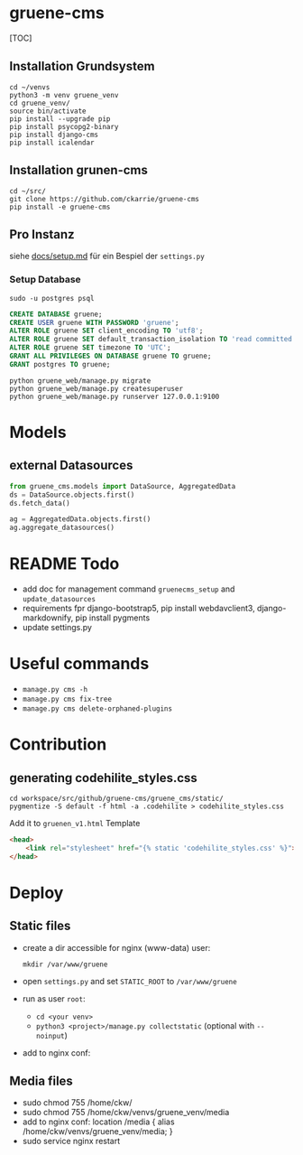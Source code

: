 # gruene-cms

[TOC]

## Installation Grundsystem
```shell
cd ~/venvs
python3 -m venv gruene_venv
cd gruene_venv/
source bin/activate
pip install --upgrade pip
pip install psycopg2-binary
pip install django-cms
pip install icalendar
```

## Installation grunen-cms

```shell
cd ~/src/
git clone https://github.com/ckarrie/gruene-cms
pip install -e gruene-cms
```

## Pro Instanz
siehe [docs/setup.md](docs/setup.md) für ein Bespiel der `settings.py`

### Setup Database
`sudo -u postgres psql`

```sql
CREATE DATABASE gruene;
CREATE USER gruene WITH PASSWORD 'gruene';
ALTER ROLE gruene SET client_encoding TO 'utf8';
ALTER ROLE gruene SET default_transaction_isolation TO 'read committed';
ALTER ROLE gruene SET timezone TO 'UTC';
GRANT ALL PRIVILEGES ON DATABASE gruene TO gruene;
GRANT postgres TO gruene;
```

```shell
python gruene_web/manage.py migrate
python gruene_web/manage.py createsuperuser
python gruene_web/manage.py runserver 127.0.0.1:9100
```

# Models

## external Datasources

```python
from gruene_cms.models import DataSource, AggregatedData
ds = DataSource.objects.first()
ds.fetch_data()

ag = AggregatedData.objects.first()
ag.aggregate_datasources()

```

# README Todo

- add doc for management command `gruenecms_setup` and `update_datasources`
- requirements fpr django-bootstrap5, pip install webdavclient3, django-markdownify, pip install pygments
- update settings.py

# Useful commands

- `manage.py cms -h`
- `manage.py cms fix-tree`
- `manage.py cms delete-orphaned-plugins`


# Contribution
## generating codehilite_styles.css

```
cd workspace/src/github/gruene-cms/gruene_cms/static/
pygmentize -S default -f html -a .codehilite > codehilite_styles.css
```

Add it to `gruenen_v1.html` Template

```html
<head>
    <link rel="stylesheet" href="{% static 'codehilite_styles.css' %}">
</head>
```

# Deploy
## Static files

- create a dir accessible for nginx (www-data) user:
  
  `mkdir /var/www/gruene`

- open `settings.py` and set `STATIC_ROOT` to `/var/www/gruene`
- run as user `root`:
  - `cd <your venv>`
  - `python3 <project>/manage.py collectstatic` (optional with `--noinput`)
- add to nginx conf:
  
## Media files
- sudo chmod 755 /home/ckw/
- sudo chmod 755 /home/ckw/venvs/gruene_venv/media
- add to nginx conf:
   location /media {
        alias /home/ckw/venvs/gruene_venv/media; 
   }
- sudo service nginx restart